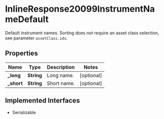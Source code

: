 

# InlineResponse20099InstrumentNameDefault

Default instrument names. Sorting does not require an asset class selection, see parameter `assetClass.ids`.

## Properties

Name | Type | Description | Notes
------------ | ------------- | ------------- | -------------
**_long** | **String** | Long name. |  [optional]
**_short** | **String** | Short name. |  [optional]


## Implemented Interfaces

* Serializable


